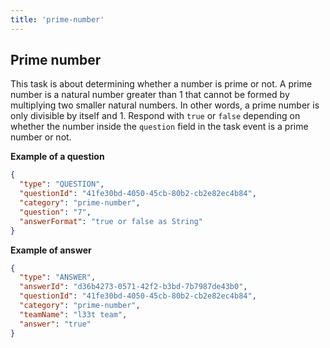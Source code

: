 ```yaml
---
title: 'prime-number'
---
```


## Prime number

This task is about determining whether a number is prime or not.
A prime number is a natural number greater than 1 that cannot be formed by multiplying two smaller natural numbers.
In other words, a prime number is only divisible by itself and 1.
Respond with `true` or `false` depending on whether the number inside the `question` field in the task event is a prime number or not.

**Example of a question**

```json
{
  "type": "QUESTION",
  "questionId": "41fe30bd-4050-45cb-80b2-cb2e82ec4b84",
  "category": "prime-number",
  "question": "7",
  "answerFormat": "true or false as String"
}
```

**Example of answer**

```json
{
  "type": "ANSWER",
  "answerId": "d36b4273-0571-42f2-b3bd-7b7987de43b0",
  "questionId": "41fe30bd-4050-45cb-80b2-cb2e82ec4b84",
  "category": "prime-number",
  "teamName": "l33t team",
  "answer": "true"
}
```
